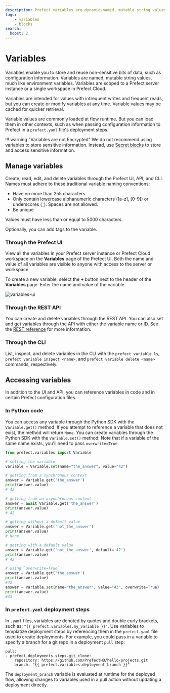 ```yaml
---
description: Prefect variables are dynamic-named, mutable string values, much like environment variables.
tags:
    - variables
    - blocks
search:
  boost: 2
---
```


# Variables

Variables enable you to store and reuse non-sensitive bits of data, such as configuration information. Variables are named, mutable string values, much like environment variables. Variables are scoped to a Prefect server instance or a single workspace in Prefect Cloud.

Variables are intended for values with infrequent writes and frequent reads, but you can create or modify variables at any time. Variable values may be cached for quicker retrieval.

Variable values are commonly loaded at flow runtime. But you can load them in other contexts, such as when passing configuration information to Prefect in a `prefect.yaml` file's deployment steps.

!!! warning "Variables are not Encrypted"
    We do not recommend using variables to store sensitive information. Instead, use [Secret blocks](https://docs.prefect.io/concepts/blocks/#prefect-built-in-blocks) to store and access sensitive information.

## Manage variables

Create, read, edit, and delete variables through the Prefect UI, API, and CLI. Names must adhere to these traditional variable naming conventions:

- Have no more than 255 characters
- Only contain lowercase alphanumeric characters ([a-z], [0-9]) or underscores (_). Spaces are not allowed.
- Be unique

Values must have less than or equal to 5000 characters.

Optionally, you can add tags to the variable.

### Through the Prefect UI

View all the variables in your Prefect server instance or Prefect Cloud workspace on the **Variables** page of the Prefect UI. Both the name and value of all variables are visible to anyone with access to the server or workspace.

To create a new variable, select the **+** button next to the header of the **Variables** page. Enter the name and value of the variable.

![variables-ui](/img/ui/variables-ui.png)

### Through the REST API

You can create and delete variables through the REST API. You can also set and get variables through the API with either the variable name or ID. See the [REST reference](https://app.prefect.cloud/api/docs#tag/Variables) for more information.

### Through the CLI

List, inspect, and delete variables in the CLI with the `prefect variable ls`, `prefect variable inspect <name>`, and `prefect variable delete <name>` commands, respectively.

## Accessing variables

In addition to the UI and API, you can reference variables in code and in certain Prefect configuration files.

### In Python code

You can access any variable through the Python SDK with the `Variable.get()` method. If you attempt to reference a variable that does not exist, the method will return `None`. You can create variables through the Python SDK with the `Variable.set()` method. Note that if a variable of the same name exists, you'll need to pass `overwrite=True`.

```python
from prefect.variables import Variable

# setting the variable
variable = Variable.set(name="the_answer", value="42")

# getting from a synchronous context
answer = Variable.get('the_answer')
print(answer.value)
# 42

# getting from an asynchronous context
answer = await Variable.get('the_answer')
print(answer.value)
# 42

# getting without a default value
answer = Variable.get('not_the_answer')
print(answer.value)
# None

# getting with a default value
answer = Variable.get('not_the_answer', default='42')
print(answer.value)
# 42

# using `overwrite=True`
answer = Variable.get('the_answer')
print(answer.value)
#42
answer = Variable.set(name="the_answer", value="43", overwrite=True)
print(answer.value)
#43
```

### In `prefect.yaml` deployment steps

In `.yaml` files, variables are denoted by quotes and double curly brackets, such as: `"{{ prefect.variables.my_variable }}"`. Use variables to templatize deployment steps by referencing them in the `prefect.yaml` file used to create deployments. For example, you could pass in a variable to specify a branch for a git repo in a deployment `pull` step:

```
pull:
- prefect.deployments.steps.git_clone:
    repository: https://github.com/PrefectHQ/hello-projects.git
    branch: "{{ prefect.variables.deployment_branch }}"
```

The `deployment_branch` variable is evaluated at runtime for the deployed flow, allowing changes to variables used in a pull action without updating a deployment directly.
